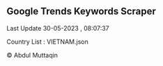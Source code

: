 

## Google Trends Keywords Scraper 
 
Last Update 30-05-2023 , 08:07:37

Country List :
VIETNAM.json



© Abdul Muttaqin 
